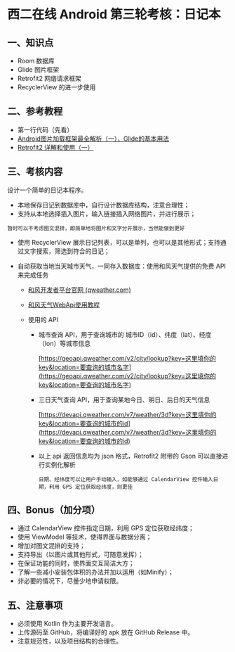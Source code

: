 # 西二在线 Android 第三轮考核：日记本

## 一、知识点

* Room 数据库
* Glide 图片框架
* Retrofit2 网络请求框架
* RecyclerView 的进一步使用

## 二、参考教程

* 第一行代码（先看）
* [Android图片加载框架最全解析（一），Glide的基本用法](https://blog.csdn.net/guolin_blog/article/details/53759439)
* [Retrofit2 详解和使用（一）](https://blog.csdn.net/m0_37796683/article/details/90702095)

## 三、考核内容

设计一个简单的日记本程序。

 - 本地保存日记到数据库中，自行设计数据库结构，注意合理性；
 - 支持从本地选择插入图片，输入链接插入网络图片，并进行展示；

​		``暂时可以不考虑图文混排，即简单地将图片和文字分开展示，当然能做到更好``

* 使用 RecyclerView 展示日记列表，可以是单列，也可以是其他形式；支持通过文字搜索，筛选到符合的日记；

* 自动获取当地当天城市天气，一同存入数据库：使用和风天气提供的免费 API 来完成任务

  * [和风开发者平台官网 (qweather.com)](https://dev.qweather.com/)

  * [和风天气WebApi使用教程](https://www.cnblogs.com/6543x1/p/15684812.html)

  * 使用的 API

    * 城市查询 API，用于查询城市的 城市ID（id）、纬度（lat）、经度（lon）等城市信息

      [https://geoapi.qweather.com/v2/city/lookup?key=这里填你的key&location=要查询的城市名字](https://geoapi.qweather.com/v2/city/lookup?key=这里填你的key&location=要查询的城市名字)

    * 三日天气查询 API，用于查询某地今日、明日、后日的天气信息

      [https://devapi.qweather.com/v7/weather/3d?key=这里填你的key&location=要查询的城市的id](https://devapi.qweather.com/v7/weather/3d?key=这里填你的key&location=要查询的城市的id)

    * 以上 api 返回信息均为 json 格式，Retrofit2 附带的 Gson 可以直接进行实例化解析

      ``日期、经纬度可以让用户手动输入，如能够通过 CalendarView 控件输入日期，利用 GPS 定位获取经纬度，则更佳``

## 四、Bonus（加分项）

* 通过 CalendarView 控件指定日期，利用 GPS 定位获取经纬度；
* 使用 ViewModel 等技术，使得界面与数据分离；
* 增加对图文混排的支持；
* 支持导出（以图片或其他形式，可随意发挥）；
* 在保证功能的同时，使界面交互简洁大方；
* 了解一些减小安装包体积的办法并加以运用（如Minify）；
* 非必要的情况下，尽量少地申请权限。

## 五、注意事项

* 必须使用 Kotlin 作为主要开发语言。
* 上传源码至 GitHub，将编译好的 apk 放在 GitHub Release 中。
* 注意规范性，以及项目结构的合理性。